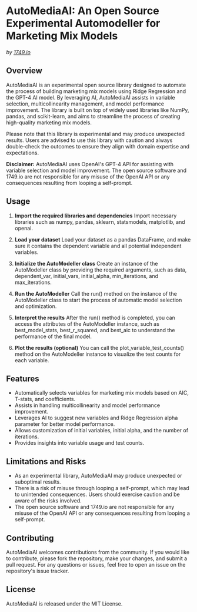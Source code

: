 # AutoMediaAI: An Open Source Experimental Automodeller for Marketing Mix Models

_by [1749.io](https://1749.io)_

## Overview

AutoMediaAI is an experimental open source library designed to automate the process of building marketing mix models using Ridge Regression and the GPT-4 AI model. By leveraging AI, AutoMediaAI assists in variable selection, multicollinearity management, and model performance improvement. The library is built on top of widely used libraries like NumPy, pandas, and scikit-learn, and aims to streamline the process of creating high-quality marketing mix models.

Please note that this library is experimental and may produce unexpected results. Users are advised to use this library with caution and always double-check the outcomes to ensure they align with domain expertise and expectations.

**Disclaimer:** AutoMediaAI uses OpenAI's GPT-4 API for assisting with variable selection and model improvement. The open source software and 1749.io are not responsible for any misuse of the OpenAI API or any consequences resulting from looping a self-prompt.

## Usage

1. **Import the required libraries and dependencies**
   Import necessary libraries such as numpy, pandas, sklearn, statsmodels, matplotlib, and openai.

2. **Load your dataset**
   Load your dataset as a pandas DataFrame, and make sure it contains the dependent variable and all potential independent variables.

3. **Initialize the AutoModeller class**
   Create an instance of the AutoModeller class by providing the required arguments, such as data, dependent_var, initial_vars, initial_alpha, min_iterations, and max_iterations.

4. **Run the AutoModeller**
   Call the run() method on the instance of the AutoModeller class to start the process of automatic model selection and optimization.

5. **Interpret the results**
   After the run() method is completed, you can access the attributes of the AutoModeller instance, such as best_model_stats, best_r_squared, and best_aic to understand the performance of the final model.

6. **Plot the results (optional)**
   You can call the plot_variable_test_counts() method on the AutoModeller instance to visualize the test counts for each variable.


## Features
- Automatically selects variables for marketing mix models based on AIC, T-stats, and coefficients.
- Assists in handling multicollinearity and model performance improvement.
- Leverages AI to suggest new variables and Ridge Regression alpha parameter for better model performance.
- Allows customization of initial variables, initial alpha, and the number of iterations.
- Provides insights into variable usage and test counts.

## Limitations and Risks
- As an experimental library, AutoMediaAI may produce unexpected or suboptimal results.
- There is a risk of misuse through looping a self-prompt, which may lead to unintended consequences. Users should exercise caution and be aware of the risks involved.
- The open source software and 1749.io are not responsible for any misuse of the OpenAI API or any consequences resulting from looping a self-prompt.

## Contributing
AutoMediaAI welcomes contributions from the community. If you would like to contribute, please fork the repository, make your changes, and submit a pull request. For any questions or issues, feel free to open an issue on the repository's issue tracker.

## License
AutoMediaAI is released under the MIT License.

